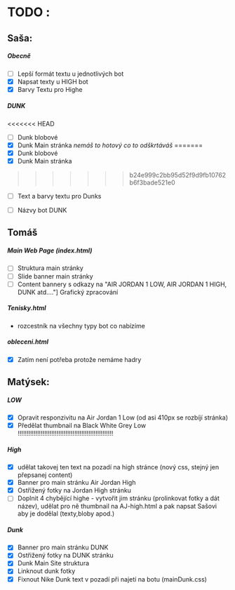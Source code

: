 # TODO :
## Saša:
##### Obecně
- [ ] Lepší formát textu u jednotlivých bot
- [x] Napsat texty u HIGH bot
- [x] Barvy Textu pro Highe
##### DUNK
<<<<<<< HEAD
- [ ] Dunk blobové
- [x] Dunk Main stránka *nemáš to hotový co to odškrtáváš*
=======
- [x] Dunk blobové
- [x] Dunk Main stránka
>>>>>>> b24e999c2bb95d52f9d9fb10762b6f3bade521e0
- [ ] Text a barvy textu pro Dunks
- [ ] Názvy bot DUNK



## Tomáš
##### Main Web Page (index.html)
- [ ] Struktura main stránky
- [ ] Slide banner main stránky
- [ ] Content bannery s odkazy na "AIR JORDAN 1 LOW, AIR JORDAN 1 HIGH, DUNK atd...."] Grafický zpracování
##### Tenisky.html
- rozcestník na všechny typy bot co nabízíme
##### obleceni.html
- [X] Zatím není potřeba protože nemáme hadry 



## Matýsek:
##### LOW
- [X] Opravit responzivitu na Air Jordan 1 Low (od asi 410px se rozbíjí stránka)
- [X] Předělat thumbnail na Black White Grey Low !!!!!!!!!!!!!!!!!!!!!!!!!!!!!!!!!!!!!!!!!!!!!!!!!!!!!!
##### High
- [X] udělat takovej ten text na pozadí na high stránce (nový css, stejný jen přepsanej content)
- [X] Banner pro main stránku Air Jordan High
- [X] Ostřižený fotky na Jordan High stránku
- [ ] Doplnit 4 chybějící highe - vytvořit jim stránku (prolinkovat fotky a dát název), udělat pro ně thumbnail na AJ-high.html a pak napsat Sašovi aby je dodělal (texty,bloby apod.)
##### Dunk
- [X] Banner pro main stránku DUNK
- [X] Ostřižený fotky na DUNK stránku
- [X] Dunk Main Site struktura
- [X] Linknout dunk fotky
- [X] Fixnout Nike Dunk text v pozadí při najetí na botu (mainDunk.css)
